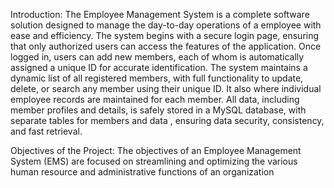 Introduction: The Employee Management System is a complete software solution designed to manage the day-to-day operations of a employee with ease and efficiency. The system begins with a secure login page, ensuring that only authorized users can access the features of the application. Once logged in, users can add new members, each of whom is automatically assigned a unique ID for accurate identification. The system maintains a dynamic list of all registered members, with full functionality to update, delete, or search any member using their unique ID. It also  where individual employee records are maintained for each member. All data, including member profiles and  details, is safely stored in a MySQL database, with separate tables for members and data , ensuring data security, consistency, and fast retrieval.


Objectives of the Project: The objectives of an Employee Management System (EMS) are focused on streamlining and optimizing the various human resource and administrative functions of an organization


